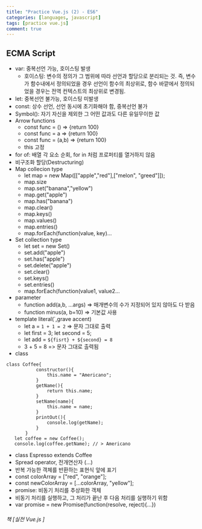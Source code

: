 ```yaml
---
title: "Practice Vue.js (2) - ES6"
categories: [languages, javascript]
tags: [practice vue.js]
comment: true
---
```


## ECMA Script

- var: 중복선언 가능, 호이스팅 발생
  - 호이스팅: 변수의 정의가 그 범위에 따라 선언과 할당으로 분리되는 것. 즉, 변수가 함수내에서 정의되었을 경우 선언이 함수의 최상위로, 함수 바깥에서 정의되었을 경우는 전역 컨텍스트의
    최상위로 변경됨.
- let: 중복선언 불가능, 호이스팅 미발생
- const: 상수 선언, 선언 동시에 초기화해야 함, 중복선언 불가
- Symbol(): 자기 자신을 제외한 그 어떤 값과도 다른 유일무이한 값
- Arrow functions
  - const func = () => {return 100}
  - const func = a => {return 100}
  - const func = (a,b) => {return 100}
  - this 고정
- for of: 배열 각 요소 순회, for in 처럼 프로퍼티를 열거하지 않음
- 비구조화 할당(Destructuring)
- Map collecion type
  - let map = new Map([["apple","red"],["melon", "greed"]]);
  - map.size
  - map.set("banana","yellow")
  - map.get("apple")
  - map.has("banana")
  - map.clear()
  - map.keys()
  - map.values()
  - map.entries()
  - map.forEach(function(value, key)...
- Set collection type
  - let set = new Set()
  - set.add("apple")
  - set.has("apple")
  - set.delete("apple")
  - set.clear()
  - set.keys()
  - set.entries()
  - map.forEach(function(value1, value2...
- parameter
  - function add(a,b, ...args) => 매개변수의 수가 지정되어 있지 않아도 다 받음
  - function minus(a, b=10) => 기본값 사용
- template literal(`,grave accent)
  - let a = `1 + 1 = 2` => 문자 그대로 출력
  - let first = 3; let second = 5;
  - let add = `${fisrt} + ${second} = 8`
  - 3 + 5 = 8 => 문자 그대로 출력됨
- class

```
class Coffee{
           constructor(){
               this.name = "Americano";
           }
           getName(){
               return this.name;
           }
           setName(name){
               this.name = name;
           }
           printOut(){
               console.log(getName);
           }
       }
   let coffee = new Coffee();
   console.log(coffee.getName); // > Americano
```

- class Espresso extends Coffee
- Spread operator, 전개연산자 (...)
- 반복 가능한 객체를 반환하는 표현식 앞에 표기
- const colorArray = ["red", "orange"];
- const newColorArray = [...colorArray, "yellow"];
- promise: 비동기 처리를 추상화한 객체
- 비동기 처리를 실행하고, 그 처리가 끝난 후 다음 처리를 실행하기 위함
- var promise = new Promise(function(resolve, reject){...})

###### 책 [실전 Vue.js ]
